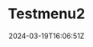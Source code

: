 ---
title: 'Testmenu2'
date: 2024-03-19T16:06:51Z
draft: false
sections:
  - title: "Appetizers"
    items:
      - name: "Caprese Salad"
        description: "Fresh tomatoes, mozzarella cheese, basil, olive oil, and balsamic glaze."
        price: "$10"
      - name: "Stuffed Mushrooms"
        description: "Large mushroom caps stuffed with cheese, garlic, and herbs."
        price: "$12"
  - title: "Main Course"
    items:
      - name: "Grilled Salmon"
        description: "Fresh grilled salmon served with roasted vegetables and lemon butter sauce."
        price: "$25"
      - name: "Filet Mignon"
        description: "Tender filet mignon cooked to perfection, served with mashed potatoes."
        price: "$35"
---